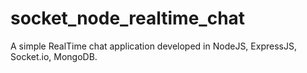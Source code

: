 # socket_node_realtime_chat
A simple RealTime chat application developed in NodeJS, ExpressJS, Socket.io, MongoDB. 
